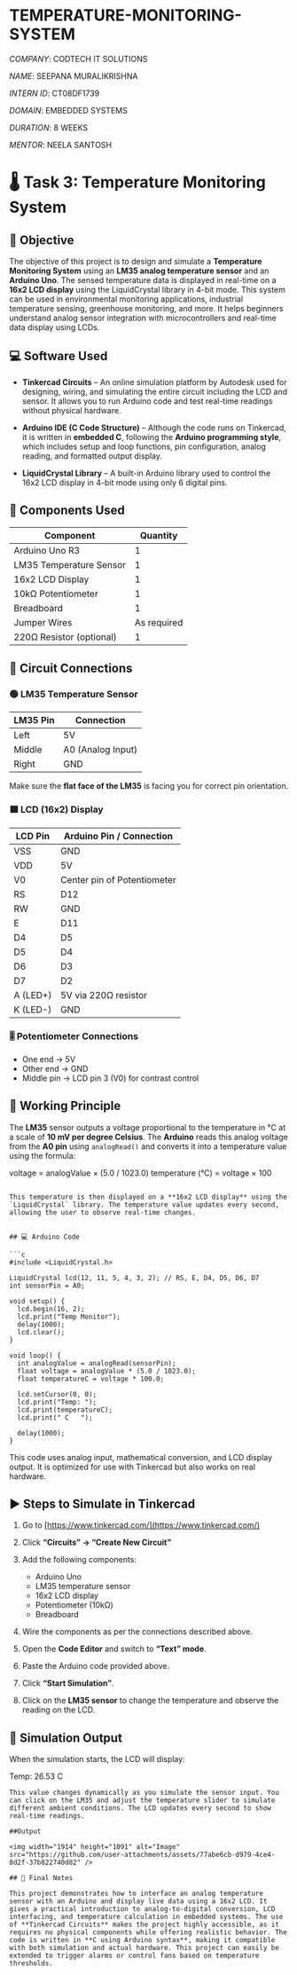 # TEMPERATURE-MONITORING-SYSTEM

*COMPANY*: CODTECH IT SOLUTIONS

*NAME*: SEEPANA MURALIKRISHNA

*INTERN ID*: CT08DF1739

*DOMAIN*: EMBEDDED SYSTEMS

*DURATION*: 8 WEEKS

*MENTOR*: NEELA SANTOSH


# 🌡️ Task 3: Temperature Monitoring System

## 📘 Objective

The objective of this project is to design and simulate a **Temperature Monitoring System** using an **LM35 analog temperature sensor** and an **Arduino Uno**. The sensed temperature data is displayed in real-time on a **16x2 LCD display** using the LiquidCrystal library in 4-bit mode. This system can be used in environmental monitoring applications, industrial temperature sensing, greenhouse monitoring, and more. It helps beginners understand analog sensor integration with microcontrollers and real-time data display using LCDs.


## 💻 Software Used

* **Tinkercad Circuits** – An online simulation platform by Autodesk used for designing, wiring, and simulating the entire circuit including the LCD and sensor. It allows you to run Arduino code and test real-time readings without physical hardware.

* **Arduino IDE (C Code Structure)** – Although the code runs on Tinkercad, it is written in **embedded C**, following the **Arduino programming style**, which includes setup and loop functions, pin configuration, analog reading, and formatted output display.

* **LiquidCrystal Library** – A built-in Arduino library used to control the 16x2 LCD display in 4-bit mode using only 6 digital pins.


## 🧰 Components Used

| Component                | Quantity    |
| ------------------------ | ----------- |
| Arduino Uno R3           | 1           |
| LM35 Temperature Sensor  | 1           |
| 16x2 LCD Display         | 1           |
| 10kΩ Potentiometer       | 1           |
| Breadboard               | 1           |
| Jumper Wires             | As required |
| 220Ω Resistor (optional) | 1           |


## 🔌 Circuit Connections

### 🟢 LM35 Temperature Sensor

| LM35 Pin | Connection        |
| -------- | ----------------- |
| Left     | 5V                |
| Middle   | A0 (Analog Input) |
| Right    | GND               |

Make sure the **flat face of the LM35** is facing you for correct pin orientation.


### 🟦 LCD (16x2) Display

| LCD Pin  | Arduino Pin / Connection    |
| -------- | --------------------------- |
| VSS      | GND                         |
| VDD      | 5V                          |
| V0       | Center pin of Potentiometer |
| RS       | D12                         |
| RW       | GND                         |
| E        | D11                         |
| D4       | D5                          |
| D5       | D4                          |
| D6       | D3                          |
| D7       | D2                          |
| A (LED+) | 5V via 220Ω resistor        |
| K (LED-) | GND                         |

### 🎚️ Potentiometer Connections

* One end → 5V
* Other end → GND
* Middle pin → LCD pin 3 (V0) for contrast control


## 🧠 Working Principle

The **LM35** sensor outputs a voltage proportional to the temperature in °C at a scale of **10 mV per degree Celsius**. The **Arduino** reads this analog voltage from the **A0 pin** using `analogRead()` and converts it into a temperature value using the formula:

voltage = analogValue × (5.0 / 1023.0)
temperature (°C) = voltage × 100
```

This temperature is then displayed on a **16x2 LCD display** using the `LiquidCrystal` library. The temperature value updates every second, allowing the user to observe real-time changes.


## 💻 Arduino Code

```c
#include <LiquidCrystal.h>

LiquidCrystal lcd(12, 11, 5, 4, 3, 2); // RS, E, D4, D5, D6, D7
int sensorPin = A0;

void setup() {
  lcd.begin(16, 2);
  lcd.print("Temp Monitor");
  delay(1000);
  lcd.clear();
}

void loop() {
  int analogValue = analogRead(sensorPin);
  float voltage = analogValue * (5.0 / 1023.0);
  float temperatureC = voltage * 100.0;

  lcd.setCursor(0, 0);
  lcd.print("Temp: ");
  lcd.print(temperatureC);
  lcd.print(" C   ");

  delay(1000);
}
```

This code uses analog input, mathematical conversion, and LCD display output. It is optimized for use with Tinkercad but also works on real hardware.


## ▶️ Steps to Simulate in Tinkercad

1. Go to [https://www.tinkercad.com/](https://www.tinkercad.com/)
2. Click **“Circuits” → “Create New Circuit”**
3. Add the following components:

   * Arduino Uno
   * LM35 temperature sensor
   * 16x2 LCD display
   * Potentiometer (10kΩ)
   * Breadboard
4. Wire the components as per the connections described above.
5. Open the **Code Editor** and switch to **“Text” mode**.
6. Paste the Arduino code provided above.
7. Click **“Start Simulation”**.
8. Click on the **LM35 sensor** to change the temperature and observe the reading on the LCD.


## 🧪 Simulation Output

When the simulation starts, the LCD will display:

Temp: 26.53 C
```
This value changes dynamically as you simulate the sensor input. You can click on the LM35 and adjust the temperature slider to simulate different ambient conditions. The LCD updates every second to show real-time readings.

##Output

<img width="1914" height="1091" alt="Image" src="https://github.com/user-attachments/assets/77abe6cb-d979-4ce4-8d2f-37b822740d82" />

## 🎯 Final Notes

This project demonstrates how to interface an analog temperature sensor with an Arduino and display live data using a 16x2 LCD. It gives a practical introduction to analog-to-digital conversion, LCD interfacing, and temperature calculation in embedded systems. The use of **Tinkercad Circuits** makes the project highly accessible, as it requires no physical components while offering realistic behavior. The code is written in **C using Arduino syntax**, making it compatible with both simulation and actual hardware. This project can easily be extended to trigger alarms or control fans based on temperature thresholds.
